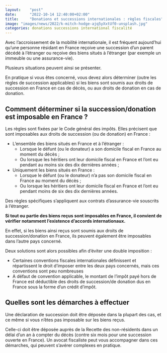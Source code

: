 ```yaml
---
layout:    "post"
date:      "2022-10-14 12:40:00+02:00"
title:     "Donations et successions internationales : règles fiscales"
image: "images/news/2022/k-mitch-hodge-ajq5yXxtUf0-unsplash.jpg"
categories: donations successions international fiscalité
---
```

Avec l’accroissement de la mobilité internationale, il est fréquent aujourd’hui qu’une personne résidant en France reçoive une succession d’un parent décédé à l’étranger ou reçoive des biens situés à l’étranger (par exemple un immeuble ou une assurance-vie). 

Plusieurs situations peuvent ainsi se présenter.

En pratique si vous êtes concerné, vous devez alors déterminer (outre les règles de succession applicables) si les biens sont soumis aux droits de succession en France en cas de décès, ou aux droits de donation en cas de donation. 

## Comment déterminer si la succession/donation est imposable en France ?
Les règles sont fixées par le Code général des impôts. Elles précisent que sont imposables aux droits de succession (ou de donation) en France :

* L’ensemble des biens situés en France et à l’étranger :
    * Lorsque le défunt (ou le donateur) a son domicile fiscal en France au moment du décès ;
    * Ou lorsque les héritiers ont leur domicile fiscal en France et l’ont eu pendant au moins six des dix dernières années ;
* Uniquement les biens situés en France : 
    * Lorsque le défunt (ou le donateur) n’a pas son domicile fiscal en France au moment du décès ;
    * Ou lorsque les héritiers ont leur domicile fiscal en France et l’ont eu pendant moins de six des dix dernières années.

Des règles spécifiques s’appliquent aux contrats d’assurance-vie souscrits à l’étranger.

**Si tout ou partie des biens reçus sont imposables en France, il convient de vérifier notamment l’existence d’accords internationaux.**

En effet, si les biens ainsi reçus sont soumis aux droits de succession/donation en France, ils peuvent également être imposables dans l’autre pays concerné. 

Deux solutions sont alors possibles afin d’éviter une double imposition : 

* Certaines conventions fiscales internationales définissent et répartissent le droit d’imposer entre les deux pays concernés, mais ces conventions sont peu nombreuses
* A défaut de convention applicable, le montant de l’impôt payé hors de France est déductible des droits de succession/de donation dus en France sous la forme d’un crédit d’impôt. 

## Quelles sont les démarches à effectuer

Une déclaration de succession doit être déposée dans la plupart des cas, et ce même si vous n’êtes pas imposable sur les biens reçus.

Celle-ci doit être déposée auprès de la Recette des non-résidents dans un délai d’un an à compter du décès (contre six mois pour une succession ouverte en France).
Un avocat fiscaliste peut vous accompagner dans ces démarches, qui peuvent s’avérer complexes en pratique.